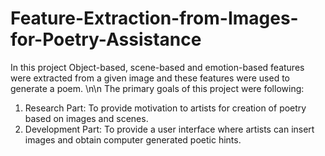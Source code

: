 # Feature-Extraction-from-Images-for-Poetry-Assistance

In this project Object-based, scene-based and emotion-based features were extracted from a given image and
these features were used to generate a poem.
\n\n
The primary goals of this project were following:
1. Research Part: To provide motivation to artists for creation of poetry based on images
and scenes.
2. Development Part: To provide a user interface where artists can insert images and
obtain computer generated poetic hints.



